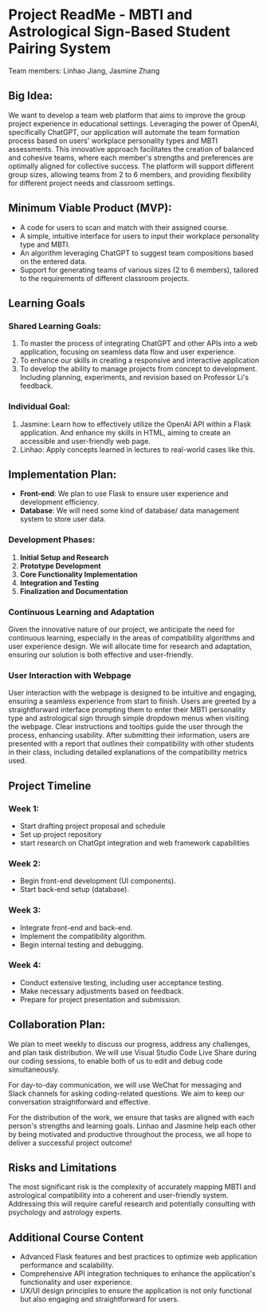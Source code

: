 <!-- # Linhao-Jasmine-Project-OIM3640 -->

# Project ReadMe - MBTI and Astrological Sign-Based Student Pairing System

Team members: Linhao Jiang, Jasmine Zhang

## Big Idea:

We want to develop a team web platform that aims to improve the group project experience in educational settings. Leveraging the power of OpenAI, specifically ChatGPT, our application will automate the team formation process based on users' workplace personality types and MBTI assessments. This innovative approach facilitates the creation of balanced and cohesive teams, where each member's strengths and preferences are optimally aligned for collective success. The platform will support different group sizes, allowing teams from 2 to 6 members, and providing flexibility for different project needs and classroom settings.

## Minimum Viable Product (MVP):

- A code for users to scan and match with their assigned course.
- A simple, intuitive interface for users to input their workplace personality type and MBTI.
- An algorithm leveraging ChatGPT to suggest team compositions based on the entered data.
- Support for generating teams of various sizes (2 to 6 members), tailored to the requirements of different classroom projects.

## Learning Goals

### Shared Learning Goals:

1. To master the process of integrating ChatGPT and other APIs into a web application, focusing on seamless data flow and user experience.
2. To enhance our skills in creating a responsive and interactive application
3. To develop the ability to manage projects from concept to development. Including planning, experiments, and revision based on Professor Li's feedback.

### Individual Goal:

1. Jasmine: Learn how to effectively utilize the OpenAI API within a Flask application. And enhance my skills in HTML, aiming to create an accessible and user-friendly web page.
2. Linhao: Apply concepts learned in lectures to real-world cases like this.

## Implementation Plan:

- **Front-end**: We plan to use Flask to ensure user experience and development efficiency.
- **Database**: We will need some kind of database/ data management system to store user data.

### Development Phases:

1. **Initial Setup and Research**
2. **Prototype Development**
3. **Core Functionality Implementation**
4. **Integration and Testing**
5. **Finalization and Documentation**

### Continuous Learning and Adaptation

Given the innovative nature of our project, we anticipate the need for continuous learning, especially in the areas of compatibility algorithms and user experience design. We will allocate time for research and adaptation, ensuring our solution is both effective and user-friendly.

### User Interaction with Webpage

User interaction with the webpage is designed to be intuitive and engaging, ensuring a seamless experience from start to finish. Users are greeted by a straightforward interface prompting them to enter their MBTI personality type and astrological sign through simple dropdown menus when visiting the webpage. Clear instructions and tooltips guide the user through the process, enhancing usability. After submitting their information, users are presented with a report that outlines their compatibility with other students in their class, including detailed explanations of the compatibility metrics used.

## Project Timeline

### Week 1:

- Start drafting project proposal and schedule
- Set up project repository
- start research on ChatGpt integration and web framework capabilities

### Week 2:

- Begin front-end development (UI components).
- Start back-end setup (database).

### Week 3:

- Integrate front-end and back-end.
- Implement the compatibility algorithm.
- Begin internal testing and debugging.

### Week 4:

- Conduct extensive testing, including user acceptance testing.
- Make necessary adjustments based on feedback.
- Prepare for project presentation and submission.

## Collaboration Plan:

We plan to meet weekly to discuss our progress, address any challenges, and plan task distribution. We will use Visual Studio Code Live Share during our coding sessions, to enable both of us to edit and debug code simultaneously.

For day-to-day communication, we will use WeChat for messaging and Slack channels for asking coding-related questions. We aim to keep our conversation straightforward and effective.

For the distribution of the work, we ensure that tasks are aligned with each person's strengths and learning goals. Linhao and Jasmine help each other by being motivated and productive throughout the process, we all hope to deliver a successful project outcome!

## Risks and Limitations

The most significant risk is the complexity of accurately mapping MBTI and astrological compatibility into a coherent and user-friendly system. Addressing this will require careful research and potentially consulting with psychology and astrology experts.

## Additional Course Content

- Advanced Flask features and best practices to optimize web application performance and scalability.
- Comprehensive API integration techniques to enhance the application's functionality and user experience.
- UX/UI design principles to ensure the application is not only functional but also engaging and straightforward for users.
